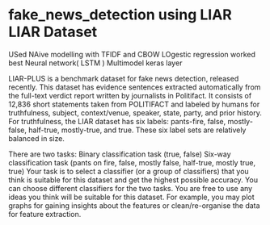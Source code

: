 # fake_news_detection using LIAR LIAR Dataset
USed NAive modelling with TFIDF and CBOW
LOgestic regression worked best
Neural network( LSTM )
Multimodel keras layer

LIAR-PLUS is a benchmark dataset for fake news detection, released recently. This dataset has evidence sentences extracted automatically from the full-text verdict report written by journalists in Politifact. It consists of 12,836 short statements taken from POLITIFACT and labeled by humans for truthfulness, subject, context/venue, speaker, state, party, and prior history. For truthfulness, the LIAR dataset has six labels: pants-fire, false, mostly-false, half-true, mostly-true, and true. These six label sets are relatively balanced in size.

There are two tasks:
Binary classification task (true, false)
Six-way classification task (pants on fire, false, mostly false, half-true, mostly true, true) Your task is to select a classifier (or a group of classifiers) that you think is suitable for this dataset and get the highest possible accuracy. You can choose different classifiers for the two tasks. You are free to use any ideas you think will be suitable for this dataset. For example, you may plot graphs for gaining insights about the features or clean/re-organise the data for feature extraction.

